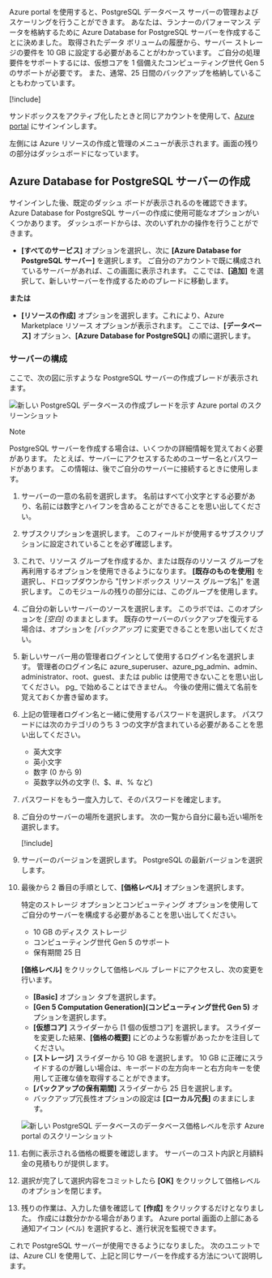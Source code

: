 Azure portal を使用すると、PostgreSQL データベース サーバーの管理およびスケーリングを行うことができます。 あなたは、ランナーのパフォーマンス データを格納するために Azure Database for PostgreSQL サーバーを作成することに決めました。 取得されたデータ ボリュームの履歴から、サーバー ストレージの要件を 10 GB に設定する必要があることがわかっています。 ご自分の処理要件をサポートするには、仮想コアを 1 個備えたコンピューティング世代 Gen 5 のサポートが必要です。 また、通常、25 日間のバックアップを格納していることもわかっています。

[!include[](../../../includes/azure-sandbox-activate.md)]

サンドボックスをアクティブ化したときと同じアカウントを使用して、[Azure portal](https://portal.azure.com/triplecrownlabs.onmicrosoft.com?azure-portal=true) にサインインします。 

左側には Azure リソースの作成と管理のメニューが表示されます。画面の残りの部分はダッシュボードになっています。

## <a name="create-an-azure-database-for-postgresql-server"></a>Azure Database for PostgreSQL サーバーの作成

サインインした後、既定のダッシュ ボードが表示されるのを確認できます。 Azure Database for PostgreSQL サーバーの作成に使用可能なオプションがいくつかあります。 ダッシュボードからは、次のいずれかの操作を行うことができます。

- **[すべてのサービス]** オプションを選択し、次に **[Azure Database for PostgreSQL サーバー]** を選択します。 ご自分のアカウントで既に構成されているサーバーがあれば、この画面に表示されます。 ここでは、**[追加]** を選択して、新しいサーバーを作成するためのブレードに移動します。

**または**

- **[リソースの作成]** オプションを選択します。これにより、Azure Marketplace リソース オプションが表示されます。 ここでは、**[データベース]** オプション、**[Azure Database for PostgreSQL]** の順に選択します。

### <a name="configure-the-server"></a>サーバーの構成

ここで、次の図に示すような PostgreSQL サーバーの作成ブレードが表示されます。

![新しい PostgreSQL データベースの作成ブレードを示す Azure portal のスクリーンショット](../media/4-create-blade.png)

> [!NOTE]
> PostgreSQL サーバーを作成する場合は、いくつかの詳細情報を覚えておく必要があります。 たとえば、サーバーにアクセスするためのユーザー名とパスワードがあります。 この情報は、後でご自分のサーバーに接続するときに使用します。

1. サーバーの一意の名前を選択します。 名前はすべて小文字とする必要があり、名前には数字とハイフンを含めることができることを思い出してください。

1. サブスクリプションを選択します。 このフィールドが使用するサブスクリプションに設定されていることを必ず確認します。

1. これで、リソース グループを作成するか、または既存のリソース グループを再利用するオプションを使用できるようになります。 **[既存のものを使用]** を選択し、ドロップダウンから "<rgn>[サンドボックス リソース グループ名]</rgn>" を選択します。 このモジュールの残りの部分には、このグループを使用します。

1. ご自分の新しいサーバーのソースを選択します。 このラボでは、このオプションを _[空白]_ のままとします。 既存のサーバーのバックアップを復元する場合は、オプションを _[バックアップ]_ に変更できることを思い出してください。

1. 新しいサーバー用の管理者ログインとして使用するログイン名を選択します。 管理者のログイン名に azure_superuser、azure_pg_admin、admin、administrator、root、guest、または public は使用できないことを思い出してください。 pg_ で始めることはできません。 今後の使用に備えて名前を覚えておくか書き留めます。

1. 上記の管理者ログイン名と一緒に使用するパスワードを選択します。 パスワードには次のカテゴリのうち 3 つの文字が含まれている必要があることを思い出してください。
   - 英大文字
   - 英小文字
   - 数字 (0 から 9)
   - 英数字以外の文字 (!、$、#、% など)

1. パスワードをもう一度入力して、そのパスワードを確定します。

1. ご自分のサーバーの場所を選択します。 次の一覧から自分に最も近い場所を選択します。

    [!include[](../../../includes/azure-sandbox-regions-first-mention-note-friendly.md)]


1. サーバーのバージョンを選択します。 PostgreSQL の最新バージョンを選択します。

1. 最後から 2 番目の手順として、**[価格レベル]** オプションを選択します。

    特定のストレージ オプションとコンピューティング オプションを使用してご自分のサーバーを構成する必要があることを思い出してください。

    - 10 GB のディスク ストレージ
    - コンピューティング世代 Gen 5 のサポート
    - 保有期間 25 日

    **[価格レベル]** をクリックして価格レベル ブレードにアクセスし、次の変更を行います。

    - **[Basic]** オプション タブを選択します。
    - **[Gen 5 Computation Generation]\(コンピューティング世代 Gen 5\)** オプションを選択します。
    - **[仮想コア]** スライダーから [1 個の仮想コア] を選択します。 スライダーを変更した結果、**[価格の概要]** にどのような影響があったかを注目してください。
    - **[ストレージ]** スライダーから 10 GB を選択します。 10 GB に正確にスライドするのが難しい場合は、キーボードの左方向キーと右方向キーを使用して正確な値を取得することができます。
    - **[バックアップの保有期間]** スライダーから 25 日を選択します。
    - バックアップ冗長性オプションの設定は **[ローカル冗長]** のままにします。

    ![新しい PostgreSQL データベースのデータベース価格レベルを示す Azure portal のスクリーンショット](../media/4-azure-db-pricing-tier.png)

1. 右側に表示される価格の概要を確認します。 サーバーのコスト内訳と月額料金の見積もりが提供します。

1. 選択が完了して選択内容をコミットしたら **[OK]** をクリックして価格レベルのオプションを閉じます。

1. 残りの作業は、入力した値を確認して **[作成]** をクリックするだけとなりました。 作成には数分かかる場合があります。 Azure portal 画面の上部にある通知アイコン (ベル) を選択すると、進行状況を監視できます。

これで PostgreSQL サーバーが使用できるようになりました。 次のユニットでは、Azure CLI を使用して、上記と同じサーバーを作成する方法について説明します。
